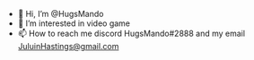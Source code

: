 - 👋 Hi, I’m @HugsMando
- 👀 I’m interested in video game
- 📫 How to reach me discord HugsMando#2888 and my email JuluinHastings@gmail.com
<!---
HugsMando/HugsMando is a ✨ special ✨ repository because its `README.md` (this file) appears on your GitHub profile.
You can click the Preview link to take a look at your changes.
--->
